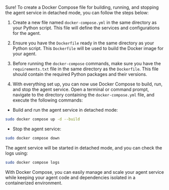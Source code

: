 Sure! To create a Docker Compose file for building, running, and stopping the agent service in detached mode, you can follow the steps below:

1. Create a new file named `docker-compose.yml` in the same directory as your Python script. This file will define the services and configurations for the agent.

2. Ensure you have the `Dockerfile` ready in the same directory as your Python script. This `Dockerfile` will be used to build the Docker image for your agent.

3. Before running the `docker-compose` commands, make sure you have the `requirements.txt` file in the same directory as the `Dockerfile`. This file should contain the required Python packages and their versions.

4. With everything set up, you can now use Docker Compose to build, run, and stop the agent service. Open a terminal or command prompt, navigate to the directory containing the `docker-compose.yml` file, and execute the following commands:

- Build and run the agent service in detached mode:

```bash
sudo docker compose up -d --build
```

- Stop the agent service:

```bash
sudo docker compose down
```

The agent service will be started in detached mode, and you can check the logs using:

```bash
sudo docker compose logs
```

With Docker Compose, you can easily manage and scale your agent service while keeping your agent code and dependencies isolated in a containerized environment.

